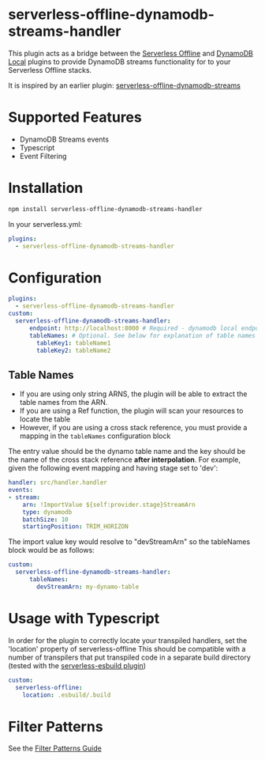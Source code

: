 # serverless-offline-dynamodb-streams-handler 

This plugin acts as a bridge between the [Serverless Offline](https://github.com/dherault/serverless-offline) and 
[DynamoDB Local](https://github.com/99x/serverless-dynamodb-local) plugins to provide DynamoDB streams functionality for
to your Serverless Offline stacks.

It is inspired by an earlier plugin: [serverless-offline-dynamodb-streams](https://github.com/CoorpAcademy/serverless-plugin)

# Supported Features
* DynamoDB Streams events
* Typescript
* Event Filtering

# Installation

```bash
npm install serverless-offline-dynamodb-streams-handler
```

In your serverless.yml:
```yaml
plugins:
  - serverless-offline-dynamodb-streams-handler
```

# Configuration
```yaml
plugins:
  - serverless-offline-dynamodb-streams-handler
custom:
  serverless-offline-dynamodb-streams-handler:
      endpoint: http://localhost:8000 # Required - dynamodb local endpoint
      tableNames: # Optional. See below for explanation of table names mapping 
        tableKey1: tableName1
        tableKey2: tableName2
```

## Table Names
* If you are using only string ARNS, the plugin will be able to extract the table names from the ARN.
* If you are using a Ref function, the plugin will scan your resources to locate the table
* However, if you are using a cross stack reference, you must provide a mapping in the `tableNames` configuration block 

The entry value should be the dynamo table name and the  key should be the name of the cross stack reference 
__after interpolation__. For example, given the following event mapping and having stage set to 'dev':

```yaml
handler: src/handler.handler
events:
- stream:
    arn: !ImportValue ${self:provider.stage}StreamArn
    type: dynamodb
    batchSize: 10
    startingPosition: TRIM_HORIZON
```

The import value key would resolve to "devStreamArn" so the tableNames block would be as follows:

```yaml
custom:
  serverless-offline-dynamodb-streams-handler:
      tableNames: 
        devStreamArn: my-dynamo-table
```

# Usage with Typescript
In order for the plugin to correctly locate your transpiled handlers, set the 'location' property of serverless-offline
This should be compatible with a number of transpilers that put transpiled code in a separate build directory (tested 
with the [serverless-esbuild plugin](https://github.com/floydspace/serverless-esbuild)) 

```yaml
custom:
  serverless-offline:
    location: .esbuild/.build
```

# Filter Patterns
See the [Filter Patterns Guide](src/dynamodb/filterPatterns/README.md)